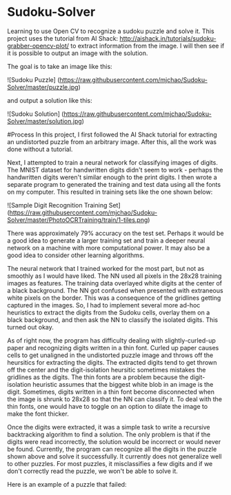 # Sudoku-Solver
Learning to use Open CV to recognize a sudoku puzzle and solve it. This project uses the tutorial from AI Shack: http://aishack.in/tutorials/sudoku-grabber-opencv-plot/ to extract information from the image. I will then see if it is possible to output an image with the solution.

The goal is to take an image like this:

![Sudoku Puzzle] 
(https://raw.githubusercontent.com/mjchao/Sudoku-Solver/master/puzzle.jpg)

and output a solution like this:

![Sudoku Solution]
(https://raw.githubusercontent.com/mjchao/Sudoku-Solver/master/solution.jpg)

#Process
In this project, I first followed the AI Shack tutorial for extracting an undistorted puzzle from an arbitrary image. After this, all the work was done without a tutorial. 

Next, I attempted to train a neural network for classifying images of digits. The MNIST dataset for handwritten digits didn't seem to work - perhaps the handwritten digits weren't similar enough to the print digits. I then wrote a separate program to generated the training and test data using all the fonts on my computer. This resulted in training sets like the one shown below:

![Sample Digit Recognition Training Set]
(https://raw.githubusercontent.com/mjchao/Sudoku-Solver/master/PhotoOCRTraining/train/1-tiles.png)

There was approximately 79% accuracy on the test set. Perhaps it would be a good idea to generate a larger training set and train a deeper neural network on a machine with more computational power. It may also be a good idea to consider other learning algorithms.

The neural network that I trained worked for the most part, but not as smoothly as I would have liked. The NN used all pixels in the 28x28 training images as features. The training data overlayed white digits at the center of a black background. The NN got confused when presented with extraneous white pixels on the border. This was a consequence of the gridlines getting captured in the images. So, I had to implement several more ad-hoc heuristics to extract the digits from the Sudoku cells, overlay them on a black background, and then ask the NN to classify the isolated digits. This turned out okay.

As of right now, the program has difficulty dealing with slightly-curled-up paper and recognizing digits written in a thin font. Curled up paper causes cells to get unaligned in the undistorted puzzle image and throws off the heursitics for extracting the digits. The extracted digits tend to get thrown off the center and the digit-isolation heursitic sometimes mistakes the gridlines as the digits. The thin fonts are a problem because the digit-isolation heuristic assumes that the biggest white blob in an image is the digit. Sometimes, digits written in a thin font become disconnected when the image is shrunk to 28x28 so that the NN can classify it. To deal with the thin fonts, one would have to toggle on an option to dilate the image to make the font thicker.

Once the digits were extracted, it was a simple task to write a recursive backtracking algorithm to find a solution. The only problem is that if the digits were read incorrectly, the solution would be incorrect or would never be found. Currently, the program can recognize all the digits in the puzzle shown above and solve it successfully. It currently does not generalize well to other puzzles. For most puzzles, it misclassifies a few digits and if we don't correctly read the puzzle, we won't be able to solve it.

Here is an example of a puzzle that failed:
